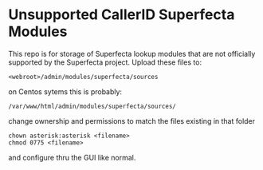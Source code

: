 Unsupported CallerID Superfecta Modules
=======================================

This repo is for storage of Superfecta lookup modules that are not officially supported by the Superfecta project. Upload these files to:

`<webroot>/admin/modules/superfecta/sources`

on Centos sytems this is probably:

`/var/www/html/admin/modules/superfecta/sources/`

change ownership and permissions to match the files existing in that folder

```
chown asterisk:asterisk <filename>
chmod 0775 <filename>
```


and configure thru the GUI like normal.
